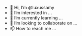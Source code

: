 - 👋 Hi, I’m @luxussamy
- 👀 I’m interested in ...
- 🌱 I’m currently learning ...
- 💞️ I’m looking to collaborate on ...
- 📫 How to reach me ...

<!---
luxussamy/luxussamy is a ✨ special ✨ repository because its `README.md` (this file) appears on your GitHub profile.
You can click the Preview link to take a look at your changes.
--->

